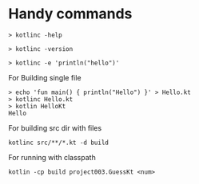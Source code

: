 # Handy commands

```
> kotlinc -help

> kotlinc -version

> kotlinc -e 'println("hello")'

```

For Building single file

```
> echo 'fun main() { println("Hello") }' > Hello.kt
> kotlinc Hello.kt
> kotlin HelloKt
Hello
```

For building src dir with files

```
kotlinc src/**/*.kt -d build
```

For running with classpath 

```
kotlin -cp build project003.GuessKt <num>
```


